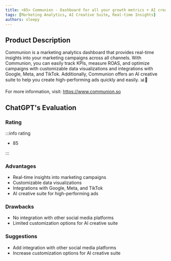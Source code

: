 ```yaml
---
title: <85> Communion - Dashboard for all your growth metrics + AI creative suite
tags: [Marketing Analytics, AI Creative Suite, Real-time Insights]
authors: sleepy
---
```


## Product Description

Communion is a marketing analytics dashboard that provides real-time insights into your marketing campaigns across all channels. With Communion, you can easily track KPIs, measure ROAS, and optimize campaigns with customizable data visualizations and integrations with Google, Meta, and TikTok. Additionally, Communion offers an AI creative suite to help you create high-performing ads quickly and easily. 📊🚀

For more information, visit: https://www.communion.so

## ChatGPT's Evaluation

### Rating

:::info rating

- 85

:::

### Advantages

- Real-time insights into marketing campaigns
- Customizable data visualizations
- Integrations with Google, Meta, and TikTok
- AI creative suite for high-performing ads


### Drawbacks

- No integration with other social media platforms
- Limited customization options for AI creative suite

### Suggestions

- Add integration with other social media platforms
- Increase customization options for AI creative suite